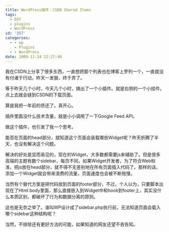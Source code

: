```yaml
---
title: WordPress插件：CSDN Shared Items
tags:
  - DIY
  - plugins
  - WordPress
id: '357'
categories:
  - - wp
    - Plugins
  - - WordPress
date: 2009-11-24 22:27:40
---
```


我在CSDN上分享了很多东西，一直想把那个列表也在博客上罗列一个，一直就没有付诸于行动，昨天一发狠，终于弄了。

等于昨天几个小时，今天几个小时，搞出了一个小插件。就是右侧的一个小挂件。点上去就会链到CSDN的下载页面。

算是我把一年前的债还了。真开心。

插件里面没什么技术含量，就是小小调用了一下Google Feed API。

做这个插件，也引发了我一个思考。

能否在页面的head部分，就知道这个页面会装载哪些Widget呢？昨天折腾了半天，也没有解决这个问题。

解决的好处是显而易见的，现在的Widget，大多数都需要js来辅助了。但是很多高端的主题有数个sidebar，每页不同，如果Widget开发者，为了符合Web标准，把js放在head部分，就不得不无差别地在所有页面插入代码了。那样的话，添加一个Widget就会带来浪费的流量，页面速度也会被不断拖慢。

当然有个替代方案是把代码放到页面的footer部分，不过，个人以为，只要脚本出现在了Html body里面，那么直接嵌入到Widget中和hook到footer上，其实没什么本质区别，都破坏了行为和数据分离的原则。

这也是无奈之举了。谁叫WP设计成了sidebar.php执行前，无法知道页面会载入哪个sidebar这种结构呢？

当然，不排除还有更好方法的可能，如果知道的网友还望不吝告知。